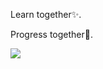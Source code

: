 Learn together✨.

Progress together🎇.

<img align="center" src="https://github-readme-stats.vercel.app/api/top-langs/?username=chank616&layout=compact&theme=transparent&hide_border=true" />

